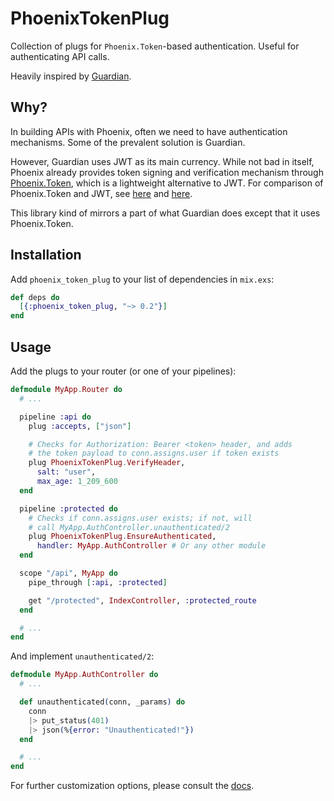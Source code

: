 # PhoenixTokenPlug

Collection of plugs for `Phoenix.Token`-based authentication. Useful for authenticating API calls.

Heavily inspired by [Guardian](https://github.com/ueberauth/guardian).

## Why?

In building APIs with Phoenix, often we need to have authentication mechanisms. Some of the prevalent solution is Guardian.

However, Guardian uses JWT as its main currency. While not bad in itself, Phoenix already provides token signing and verification mechanism through [Phoenix.Token](https://hexdocs.pm/phoenix/Phoenix.Token.html), which is a lightweight alternative to JWT. For comparison of Phoenix.Token and JWT, see [here](https://elixirforum.com/t/how-is-phoenix-token-different-from-jwt/2349) and [here](https://elixirforum.com/t/roll-your-own-auth-split-thread/2662/19).

This library kind of mirrors a part of what Guardian does except that it uses Phoenix.Token.

## Installation

Add `phoenix_token_plug` to your list of dependencies in `mix.exs`:

```elixir
def deps do
  [{:phoenix_token_plug, "~> 0.2"}]
end
```

## Usage

Add the plugs to your router (or one of your pipelines):

```elixir
defmodule MyApp.Router do
  # ...

  pipeline :api do
    plug :accepts, ["json"]

    # Checks for Authorization: Bearer <token> header, and adds
    # the token payload to conn.assigns.user if token exists
    plug PhoenixTokenPlug.VerifyHeader,
      salt: "user",
      max_age: 1_209_600
  end

  pipeline :protected do
    # Checks if conn.assigns.user exists; if not, will
    # call MyApp.AuthController.unauthenticated/2
    plug PhoenixTokenPlug.EnsureAuthenticated,
      handler: MyApp.AuthController # Or any other module
  end

  scope "/api", MyApp do
    pipe_through [:api, :protected]

    get "/protected", IndexController, :protected_route
  end

  # ...
end
```

And implement `unauthenticated/2`:

```elixir
defmodule MyApp.AuthController do
  # ...

  def unauthenticated(conn, _params) do
    conn
    |> put_status(401)
    |> json(%{error: "Unauthenticated!"})
  end

  # ...
end
```

For further customization options, please consult the [docs](https://hexdocs.pm/phoenix_token_plug).
